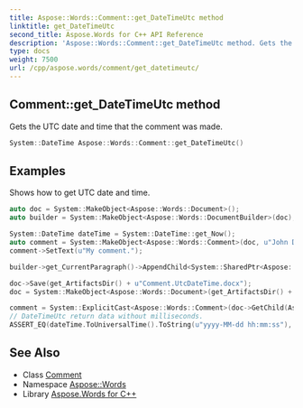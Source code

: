 ```yaml
---
title: Aspose::Words::Comment::get_DateTimeUtc method
linktitle: get_DateTimeUtc
second_title: Aspose.Words for C++ API Reference
description: 'Aspose::Words::Comment::get_DateTimeUtc method. Gets the UTC date and time that the comment was made in C++.'
type: docs
weight: 7500
url: /cpp/aspose.words/comment/get_datetimeutc/
---
```

## Comment::get_DateTimeUtc method


Gets the UTC date and time that the comment was made.

```cpp
System::DateTime Aspose::Words::Comment::get_DateTimeUtc()
```


## Examples



Shows how to get UTC date and time. 
```cpp
auto doc = System::MakeObject<Aspose::Words::Document>();
auto builder = System::MakeObject<Aspose::Words::DocumentBuilder>(doc);

System::DateTime dateTime = System::DateTime::get_Now();
auto comment = System::MakeObject<Aspose::Words::Comment>(doc, u"John Doe", u"J.D.", dateTime);
comment->SetText(u"My comment.");

builder->get_CurrentParagraph()->AppendChild<System::SharedPtr<Aspose::Words::Comment>>(comment);

doc->Save(get_ArtifactsDir() + u"Comment.UtcDateTime.docx");
doc = System::MakeObject<Aspose::Words::Document>(get_ArtifactsDir() + u"Comment.UtcDateTime.docx");

comment = System::ExplicitCast<Aspose::Words::Comment>(doc->GetChild(Aspose::Words::NodeType::Comment, 0, true));
// DateTimeUtc return data without milliseconds.
ASSERT_EQ(dateTime.ToUniversalTime().ToString(u"yyyy-MM-dd hh:mm:ss"), comment->get_DateTimeUtc().ToString(u"yyyy-MM-dd hh:mm:ss"));
```

## See Also

* Class [Comment](../)
* Namespace [Aspose::Words](../../)
* Library [Aspose.Words for C++](../../../)
